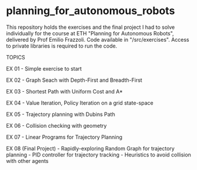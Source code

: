 # planning_for_autonomous_robots
This repository holds the exercises and the final project I had to solve individually for the course at ETH "Planning for Autonomous Robots", delivered by Prof Emilio Frazzoli. Code available in "/src/exercises". Access to private libraries is required to run the code.

TOPICS

  EX 01 - Simple exercise to start
  
  EX 02 - Graph Seach with Depth-First and Breadth-First
  
  EX 03 - Shortest Path with Uniform Cost and A*
  
  EX 04 - Value Iteration, Policy Iteration on a grid state-space
  
  EX 05 - Trajectory planning with Dubins Path
  
  EX 06 - Collision checking with geometry
  
  EX 07 - Linear Programs for Trajectory Planning
  
  EX 08   (Final Project) 
  	- Rapidly-exploring Random Graph for trajectory planning
  	- PID controller for trajectory tracking
  	- Heuristics to avoid collision with other agents

